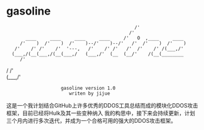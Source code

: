 # gasoline
                                                                      
                                                   /'                 
                                                 /'                   
           ____     ____     ____     ____     /'   O  ,____     ____ 
         /'    )  /'    )  /'    )--/'    )--/'   /'  /'    )  /'    )
       /'    /' /'    /'  '---,   /'    /' /'   /'  /'    /' /(___,/' 
      (___,/(__(___,/(__(___,/   (___,/'  (__  (__/'    /(__(________ 
         /'                                                           
 /     /'                                                             
(___,/'                                                               
        
						gasoline version 1.0
						   writen by jijue
这是一个我计划结合GitHub上许多优秀的DDOS工具总结而成的模块化DDOS攻击框架，目前已经将Hulk及其一些变种纳入
我的构思中，接下来会持续更新，计划三个月内进行多次迭代，并成为一个合格可用的强大的DDOS攻击框架。
